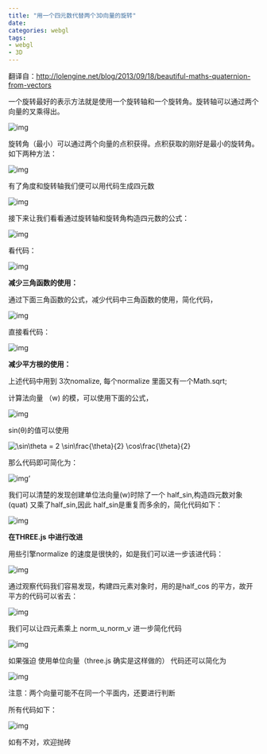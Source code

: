 ```yaml
---
title: "用一个四元数代替两个3D向量的旋转"
date: 
categories: webgl
tags: 
- webgl
- 3D
---
```


翻译自：http://lolengine.net/blog/2013/09/18/beautiful-maths-quaternion-from-vectors
 
一个旋转最好的表示方法就是使用一个旋转轴和一个旋转角。旋转轴可以通过两个向量的叉乘得出。

<!-- more -->

![img](https://images2015.cnblogs.com/blog/814352/201512/814352-20151213163352372-1037668622.png)

旋转角（最小）可以通过两个向量的点积获得。点积获取的刚好是最小的旋转角。如下两种方法：

![img](https://images2015.cnblogs.com/blog/814352/201512/814352-20151213164155700-775944726.png)

 

有了角度和旋转轴我们便可以用代码生成四元数

![img](https://images2015.cnblogs.com/blog/814352/201512/814352-20151213165357981-764519829.png)

 

接下来让我们看看通过旋转轴和旋转角构造四元数的公式：

![img](https://images2015.cnblogs.com/blog/814352/201512/814352-20151213165448309-1058788236.png)

看代码：

 

![img](https://images2015.cnblogs.com/blog/814352/201512/814352-20151213170745262-1287519460.png)

 

**减少三角函数的使用：**

通过下面三角函数的公式，减少代码中三角函数的使用，简化代码，

![img](https://images2015.cnblogs.com/blog/814352/201512/814352-20151213170048419-1790657272.png)

直接看代码：

![img](https://images2015.cnblogs.com/blog/814352/201512/814352-20151213170835450-2028361596.png)

 

**减少平方根的使用：**

上述代码中用到 3次nomalize, 每个normalize 里面又有一个Math.sqrt;

 计算法向量 （w) 的模，可以使用下面的公式，

![img](https://images2015.cnblogs.com/blog/814352/201512/814352-20151213171500637-1637378269.png)

 

sin(θ)的值可以使用

![$$\sin\theta = 2 \sin\frac{\theta}{2} \cos\frac{\theta}{2}$$](http://lolengine.net/tracmath/fd77406133709a556fc015cf9080ef57c830cc3b.png)

那么代码即可简化为：

![img](https://images2015.cnblogs.com/blog/814352/201512/814352-20151213172138731-591749553.png)‘

 

我们可以清楚的发现创建单位法向量(w)时除了一个 half_sin,构造四元数对象(quat) 又乘了half_sin,因此  half_sin是重复而多余的，简化代码如下：

![img](https://images2015.cnblogs.com/blog/814352/201512/814352-20151213172525091-1855399515.png)

 

**在THREE.js  中进行改进**

用些引擎normalize 的速度是很快的，如是我们可以进一步该进代码：

![img](https://images2015.cnblogs.com/blog/814352/201512/814352-20151213173637934-1044518723.png)

 

通过观察代码我们容易发现，构建四元素对象时，用的是half_cos 的平方，故开平方的代码可以省去：

![img](https://images2015.cnblogs.com/blog/814352/201512/814352-20151213174510997-950115419.png)

 

我们可以让四元素乘上 norm_u_norm_v 进一步简化代码

![img](https://images2015.cnblogs.com/blog/814352/201512/814352-20151213174819934-2075978037.png)

 

如果强迫 使用单位向量（three.js 确实是这样做的） 代码还可以简化为

![img](https://images2015.cnblogs.com/blog/814352/201512/814352-20151213175427950-1635186202.png)

 

注意：两个向量可能不在同一个平面内，还要进行判断

所有代码如下：

![img](https://images2015.cnblogs.com/blog/814352/201512/814352-20151213175914497-1089649993.png)

 

如有不对，欢迎抛砖
